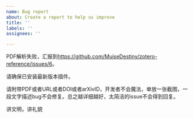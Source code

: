 ```yaml
---
name: Bug report
about: Create a report to help us improve
title: ''
labels: ''
assignees: ''

---
```


PDF解析失败，汇报到<https://github.com/MuiseDestiny/zotero-reference/issues/6>。

请确保已安装最新版本插件。

请附带PDF或者URL或者DOI或者arXivID，开发者不会魔法，单放一张截图，一段文字描述bug不会修复。总之越详细越好，太简洁的issue不会得到回复。

讲文明，讲礼貌
